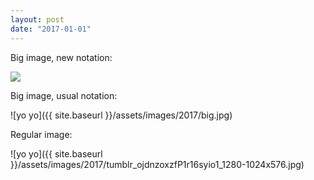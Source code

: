 ```yaml
---
layout: post
date: "2017-01-01"
---
```


Big image, new notation:

<div class="imgbox">
    <img class="image-fit" src='{{ site.baseurl }}/assets/images/2017/big.jpg'>
</div>

Big image, usual notation:

![yo yo]({{ site.baseurl }}/assets/images/2017/big.jpg)

Regular image: 

![yo yo]({{ site.baseurl }}/assets/images/2017/tumblr_ojdnzoxzfP1r16syio1_1280-1024x576.jpg)
